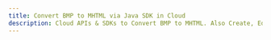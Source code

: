 ---title: Convert BMP to MHTML via Java SDK in Clouddescription: Cloud APIs & SDKs to Convert BMP to MHTML. Also Create, Edit & Render Microsoft Word & OpenOffice documents in the Cloud.---